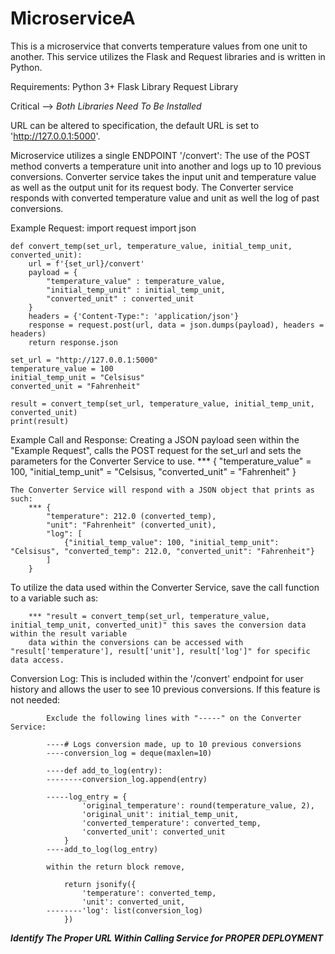 # MicroserviceA
This is a microservice that converts temperature values from one unit to another. This service utilizes the Flask and Request libraries and is written in Python.

Requirements:
    Python 3+
    Flask Library
    Request Library

Critical --> *Both Libraries Need To Be Installed*

URL can be altered to specification, the default URL is set to 'http://127.0.0.1:5000'.

Microservice utilizes a single ENDPOINT '/convert':
    The use of the POST method converts a temperature unit into another and logs up to 10 previous conversions.
    Converter service takes the input unit and temperature value as well as the output unit for its request body.
    The Converter service responds with converted temperature value and unit as well the log of past conversions.

Example Request:
    import request
    import json

    def convert_temp(set_url, temperature_value, initial_temp_unit, converted_unit):
        url = f'{set_url}/convert'
        payload = {
            "temperature_value" : temperature_value,
            "initial_temp_unit" : initial_temp_unit,
            "converted_unit" : converted_unit
        }
        headers = {'Content-Type:": 'application/json'}
        response = request.post(url, data = json.dumps(payload), headers = headers)
        return response.json
    
    set_url = "http://127.0.0.1:5000"
    temperature_value = 100
    initial_temp_unit = "Celsisus"
    converted_unit = "Fahrenheit"

    result = convert_temp(set_url, temperature_value, initial_temp_unit, converted_unit)
    print(result)

Example Call and Response:
    Creating a JSON payload seen within the "Example Request", calls the POST request for the set_url and sets the
        parameters for the Converter Service to use.
                *** {
                    "temperature_value" = 100,
                    "initial_temp_unit" = "Celsisus,
                    "converted_unit" = "Fahrenheit"
                }

    The Converter Service will respond with a JSON object that prints as such:
        *** {
            "temperature": 212.0 (converted_temp),
            "unit": "Fahrenheit" (converted_unit),
            "log": [
                {"initial_temp_value": 100, "initial_temp_unit": "Celsisus", "converted_temp": 212.0, "converted_unit": "Fahrenheit"}
            ]
        }

To utilize the data used within the Converter Service, save the call function to a variable such as:

        *** "result = convert_temp(set_url, temperature_value, initial_temp_unit, converted_unit)" this saves the conversion data within the result variable
        data within the conversions can be accessed with "result['temperature'], result['unit'], result['log']" for specific data access.

Conversion Log:
    This is included within the '/convert' endpoint for user history and allows the user to see 10 previous conversions.
    If this feature is not needed:

            Exclude the following lines with "-----" on the Converter Service:

            ----# Logs conversion made, up to 10 previous conversions
            ----conversion_log = deque(maxlen=10)

            ----def add_to_log(entry):
            --------conversion_log.append(entry)

            -----log_entry = {
                    'original_temperature': round(temperature_value, 2),
                    'original_unit': initial_temp_unit,
                    'converted_temperature': converted_temp,
                    'converted_unit': converted_unit
                }
            ----add_to_log(log_entry)

            within the return block remove,

                return jsonify({
                    'temperature': converted_temp,
                    'unit': converted_unit,
            --------'log': list(conversion_log)
                })

***Identify The Proper URL Within Calling Service for PROPER DEPLOYMENT***

